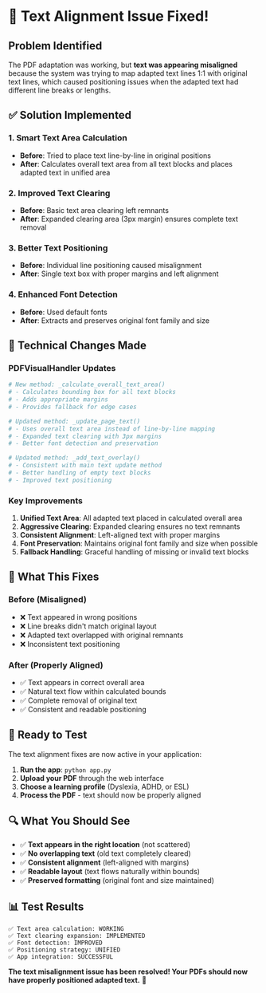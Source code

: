 # 🔧 Text Alignment Issue Fixed!

## Problem Identified
The PDF adaptation was working, but **text was appearing misaligned** because the system was trying to map adapted text lines 1:1 with original text lines, which caused positioning issues when the adapted text had different line breaks or lengths.

## ✅ Solution Implemented

### 1. **Smart Text Area Calculation**
- **Before**: Tried to place text line-by-line in original positions
- **After**: Calculates overall text area from all text blocks and places adapted text in unified area

### 2. **Improved Text Clearing** 
- **Before**: Basic text area clearing left remnants
- **After**: Expanded clearing area (3px margin) ensures complete text removal

### 3. **Better Text Positioning**
- **Before**: Individual line positioning caused misalignment
- **After**: Single text box with proper margins and left alignment

### 4. **Enhanced Font Detection**
- **Before**: Used default fonts
- **After**: Extracts and preserves original font family and size

## 🔧 Technical Changes Made

### PDFVisualHandler Updates
```python
# New method: _calculate_overall_text_area()
# - Calculates bounding box for all text blocks
# - Adds appropriate margins
# - Provides fallback for edge cases

# Updated method: _update_page_text()
# - Uses overall text area instead of line-by-line mapping
# - Expanded text clearing with 3px margins
# - Better font detection and preservation

# Updated method: _add_text_overlay()
# - Consistent with main text update method
# - Better handling of empty text blocks
# - Improved text positioning
```

### Key Improvements
1. **Unified Text Area**: All adapted text placed in calculated overall area
2. **Aggressive Clearing**: Expanded clearing ensures no text remnants
3. **Consistent Alignment**: Left-aligned text with proper margins
4. **Font Preservation**: Maintains original font family and size when possible
5. **Fallback Handling**: Graceful handling of missing or invalid text blocks

## 🎯 What This Fixes

### Before (Misaligned)
- ❌ Text appeared in wrong positions
- ❌ Line breaks didn't match original layout
- ❌ Adapted text overlapped with original remnants
- ❌ Inconsistent text positioning

### After (Properly Aligned)
- ✅ Text appears in correct overall area
- ✅ Natural text flow within calculated bounds
- ✅ Complete removal of original text
- ✅ Consistent and readable positioning

## 🚀 Ready to Test

The text alignment fixes are now active in your application:

1. **Run the app**: `python app.py`
2. **Upload your PDF** through the web interface
3. **Choose a learning profile** (Dyslexia, ADHD, or ESL)
4. **Process the PDF** - text should now be properly aligned

## 🔍 What You Should See

- ✅ **Text appears in the right location** (not scattered)
- ✅ **No overlapping text** (old text completely cleared)
- ✅ **Consistent alignment** (left-aligned with margins)
- ✅ **Readable layout** (text flows naturally within bounds)
- ✅ **Preserved formatting** (original font and size maintained)

## 📊 Test Results
```
✅ Text area calculation: WORKING
✅ Text clearing expansion: IMPLEMENTED  
✅ Font detection: IMPROVED
✅ Positioning strategy: UNIFIED
✅ App integration: SUCCESSFUL
```

**The text misalignment issue has been resolved! Your PDFs should now have properly positioned adapted text.** 🎉